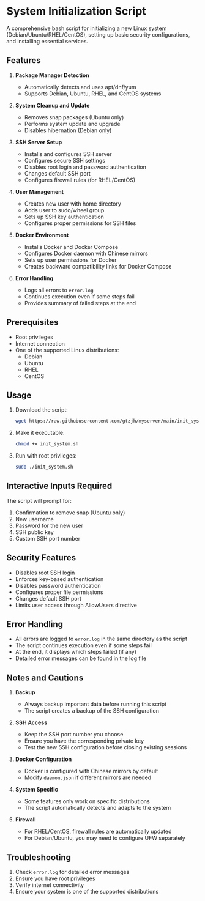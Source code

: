 # System Initialization Script

A comprehensive bash script for initializing a new Linux system (Debian/Ubuntu/RHEL/CentOS), setting up basic security configurations, and installing essential services.

## Features

1. **Package Manager Detection**
   - Automatically detects and uses apt/dnf/yum
   - Supports Debian, Ubuntu, RHEL, and CentOS systems

2. **System Cleanup and Update**
   - Removes snap packages (Ubuntu only)
   - Performs system update and upgrade
   - Disables hibernation (Debian only)

3. **SSH Server Setup**
   - Installs and configures SSH server
   - Configures secure SSH settings
   - Disables root login and password authentication
   - Changes default SSH port
   - Configures firewall rules (for RHEL/CentOS)

4. **User Management**
   - Creates new user with home directory
   - Adds user to sudo/wheel group
   - Sets up SSH key authentication
   - Configures proper permissions for SSH files

5. **Docker Environment**
   - Installs Docker and Docker Compose
   - Configures Docker daemon with Chinese mirrors
   - Sets up user permissions for Docker
   - Creates backward compatibility links for Docker Compose

6. **Error Handling**
   - Logs all errors to `error.log`
   - Continues execution even if some steps fail
   - Provides summary of failed steps at the end

## Prerequisites

- Root privileges
- Internet connection
- One of the supported Linux distributions:
  - Debian
  - Ubuntu
  - RHEL
  - CentOS

## Usage

1. Download the script:
   ```bash
   wget https://raw.githubusercontent.com/gtzjh/myserver/main/init_system.sh
   ```

2. Make it executable:
   ```bash
   chmod +x init_system.sh
   ```

3. Run with root privileges:
   ```bash
   sudo ./init_system.sh
   ```

## Interactive Inputs Required

The script will prompt for:
1. Confirmation to remove snap (Ubuntu only)
2. New username
3. Password for the new user
4. SSH public key
5. Custom SSH port number

## Security Features

- Disables root SSH login
- Enforces key-based authentication
- Disables password authentication
- Configures proper file permissions
- Changes default SSH port
- Limits user access through AllowUsers directive

## Error Handling

- All errors are logged to `error.log` in the same directory as the script
- The script continues execution even if some steps fail
- At the end, it displays which steps failed (if any)
- Detailed error messages can be found in the log file

## Notes and Cautions

1. **Backup**
   - Always backup important data before running this script
   - The script creates a backup of the SSH configuration

2. **SSH Access**
   - Keep the SSH port number you choose
   - Ensure you have the corresponding private key
   - Test the new SSH configuration before closing existing sessions

3. **Docker Configuration**
   - Docker is configured with Chinese mirrors by default
   - Modify `daemon.json` if different mirrors are needed

4. **System Specific**
   - Some features only work on specific distributions
   - The script automatically detects and adapts to the system

5. **Firewall**
   - For RHEL/CentOS, firewall rules are automatically updated
   - For Debian/Ubuntu, you may need to configure UFW separately

## Troubleshooting

1. Check `error.log` for detailed error messages
2. Ensure you have root privileges
3. Verify internet connectivity
4. Ensure your system is one of the supported distributions